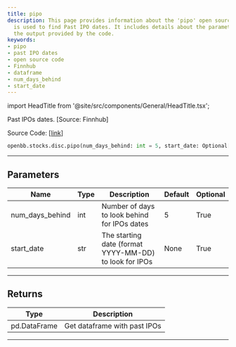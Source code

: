 ```yaml
---
title: pipo
description: This page provides information about the 'pipo' open source code which
  is used to find Past IPO dates. It includes details about the parameters used and
  the output provided by the code.
keywords:
- pipo
- past IPO dates
- open source code
- Finnhub
- dataframe
- num_days_behind
- start_date
---
```


import HeadTitle from '@site/src/components/General/HeadTitle.tsx';

<HeadTitle title="stocks.disc.pipo - Reference | OpenBB SDK Docs" />

Past IPOs dates. [Source: Finnhub]

Source Code: [[link](https://github.com/OpenBB-finance/OpenBBTerminal/tree/main/openbb_terminal/stocks/discovery/finnhub_model.py#L74)]

```python
openbb.stocks.disc.pipo(num_days_behind: int = 5, start_date: Optional[str] = None)
```

---

## Parameters

| Name | Type | Description | Default | Optional |
| ---- | ---- | ----------- | ------- | -------- |
| num_days_behind | int | Number of days to look behind for IPOs dates | 5 | True |
| start_date | str | The starting date (format YYYY-MM-DD) to look for IPOs | None | True |


---

## Returns

| Type | Description |
| ---- | ----------- |
| pd.DataFrame | Get dataframe with past IPOs |
---
